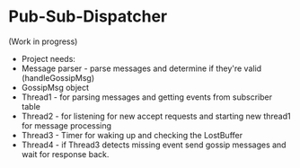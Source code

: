 # Pub-Sub-Dispatcher

 
 (Work in progress)
- Project needs:
 - Message parser - parse messages and determine if they're valid (handleGossipMsg)
 - GossipMsg object
 - Thread1 - for parsing messages and getting events from subscriber table
 - Thread2 - for listening for new accept requests and starting new thread1 for message processing
 - Thread3 - Timer for waking up and checking the LostBuffer
 - Thread4 - if Thread3 detects missing event send gossip messages and wait for response back.
